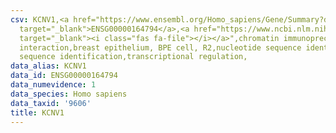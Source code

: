 ```yaml
---
csv: KCNV1,<a href="https://www.ensembl.org/Homo_sapiens/Gene/Summary?db=core;g=ENSG00000164794"
  target="_blank">ENSG00000164794</a>,<a href="https://www.ncbi.nlm.nih.gov/pubmed/22863008"
  target="_blank"><i class="fas fa-file"></i></a>",chromatin immunoprecipitation assay,direct
  interaction,breast epithelium, BPE cell, R2,nucleotide sequence identification,nucleotide
  sequence identification,transcriptional regulation,
data_alias: KCNV1
data_id: ENSG00000164794
data_numevidence: 1
data_species: Homo sapiens
data_taxid: '9606'
title: KCNV1
---
```

